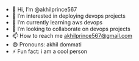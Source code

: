 - 👋 Hi, I’m @akhilprince567
- 👀 I’m interested in deploying devops projects
- 🌱 I’m currently learning aws devops
- 💞️ I’m looking to collaborate on devops projects
- 📫 How to reach me akhilprince567@gmail.com
- 😄 Pronouns: akhil dommati
- ⚡ Fun fact: i am a cool person

<!---
akhilprince567/akhilprince567 is a ✨ special ✨ repository because its `README.md` (this file) appears on your GitHub profile.
You can click the Preview link to take a look at your changes.
--->
